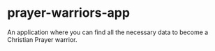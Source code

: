 # prayer-warriors-app
An application where you can find all the necessary data to become a Christian Prayer warrior.

